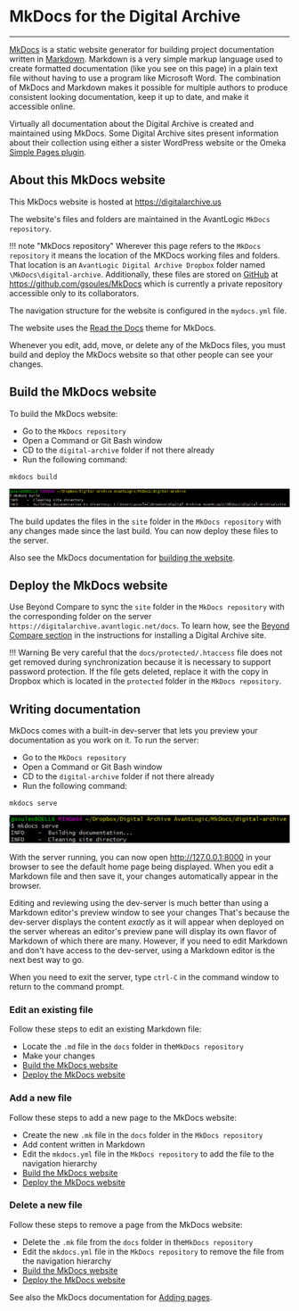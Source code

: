 # MkDocs for the Digital Archive

---
    
[MkDocs](https://www.mkdocs.org/) is a static website generator for building project
documentation written in [Markdown](https://www.markdownguide.org/). Markdown is a very
simple markup language used to create formatted documentation (like you see on this page)
in a plain text file without having to use a program like Microsoft Word.
The combination of MkDocs and Markdown makes it possible for multiple authors to produce
consistent looking documentation, keep it up to date, and make it accessible online.

Virtually all documentation about the Digital Archive is created and maintained using MkDocs.
Some Digital Archive sites present information about their collection using either a sister 
WordPress website or the Omeka [Simple Pages plugin](https://omeka.org/classic/docs/Plugins/SimplePages/).

## About this MkDocs website

This MkDocs website is hosted at <https://digitalarchive.us>

The website's files and folders are maintained in the AvantLogic `MkDocs repository`.

!!! note "MkDocs repository"
    Wherever this page refers to the `MkDocs repository` it means the location of the
     MKDocs working files and folders. That location is 
    an `AvantLogic Digital Archive Dropbox` folder named `\MkDocs\digital-archive`.
    Additionally, these files are stored on [GitHub](../developer/github.md) at <https://github.com/gsoules/MkDocs>
    which is currently a private repository accessible only to its collaborators.

The navigation structure for the website is configured in the `mydocs.yml` file.

The website uses the [Read the Docs](https://github.com/readthedocs/sphinx_rtd_theme) theme for MkDocs.

Whenever you edit, add, move, or delete any of the MkDocs files, you must build and
deploy the MkDocs website so that other people can see your changes.

## Build the MkDocs website

To build the MkDocs website:

- Go to the `MkDocs repository`
- Open a Command or Git Bash window
- CD to the `digital-archive` folder if not there already
- Run the following command:

```
mkdocs build
```
![mkdocs build](mkdocs-2.jpg)

The build updates the files in the `site` folder in the `MkDocs repository` with any changes made since the last build.
You can now deploy these files to the server.

Also see the MkDocs documentation for [building the website](https://www.mkdocs.org/#building-the-website).

## Deploy the MkDocs website
Use Beyond Compare to sync the `site` folder in the `MkDocs repository` with the
corresponding folder on the server `https://digitalarchive.avantlogic.net/docs`.
To learn how, see the [Beyond Compare section](install-digital-archive.md#configure-beyond-compare)
in the instructions for installing a Digital Archive site.

!!! Warning
    Be very careful that the `docs/protected/.htaccess` file does not get removed during synchronization because it is
    necessary to support password protection. If the file gets deleted, replace it with the copy in Dropbox which is located in 
    the `protected` folder in the `MkDocs repository`.

## Writing documentation

MkDocs comes with a built-in dev-server that lets you preview your documentation as you work on it. To run the server:

- Go to the `MkDocs repository`
- Open a Command or Git Bash window
- CD to the `digital-archive` folder if not there already
- Run the following command:

```
mkdocs serve
```

![mkdocs serve](mkdocs-1.jpg)

With the server running, you can now open <http://127.0.0.1:8000> in your browser to see the default home page being displayed.
When you edit a Markdown file and then save it, your changes automatically appear in the browser.

Editing and reviewing using the dev-server is much better than using a Markdown editor's preview window to see your changes
That's because the dev-server displays the content *exactly* as it will appear when deployed on the server
whereas an editor's preview pane will display its own flavor of Markdown of which there are many. However, if you need to
edit Markdown and don't have access to the dev-server, using a Markdown editor is the next best way to go.

When you need to exit the server, type `ctrl-C` in the command window to return to the command prompt.

### Edit an existing file
Follow these steps to edit an existing Markdown file:

- Locate the `.md` file in the `docs` folder in the`MkDocs repository`
- Make your changes
- [Build the MkDocs website]
- [Deploy the MkDocs website]

### Add a new file
Follow these steps to add a new page to the MkDocs website:

- Create the new `.mk` file in the `docs` folder in the `MkDocs repository`
- Add content written in Markdown
- Edit the `mkdocs.yml` file in the `MkDocs repository` to add the file to the navigation hierarchy
- [Build the MkDocs website]
- [Deploy the MkDocs website]

### Delete a new file
Follow these steps to remove a page from the MkDocs website:

- Delete the `.mk` file from the `docs` folder in the`MkDocs repository`
- Edit the `mkdocs.yml` file in the `MkDocs repository` to remove the file from the navigation hierarchy
- [Build the MkDocs website]
- [Deploy the MkDocs website]

See also the MkDocs documentation for [Adding pages](https://www.mkdocs.org/#adding-pages).

[Build the MkDocs website]: #build-the-mkdocs-website
[Deploy the MkDocs website]: #deploy-the-mkdocs-website